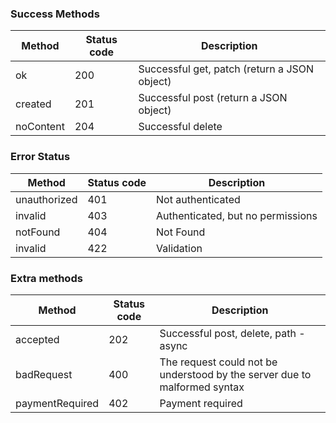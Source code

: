 ### Success Methods
| Method | Status code | Description |
|---|---|---|
|ok|200|Successful get, patch (return a JSON object)|
|created|201|Successful post (return a JSON object)|
|noContent|204|Successful delete|

### Error Status

| Method | Status code | Description |
|---|---|---|
|unauthorized|401|Not authenticated|
|invalid|403|Authenticated, but no permissions|
|notFound|404|Not Found|
|invalid|422|Validation|

### Extra methods

| Method | Status code | Description |
|---|---|---|
|accepted|202|Successful post, delete, path - async|
|badRequest|400|The request could not be understood by the server due to malformed syntax|
|paymentRequired|402|Payment required|
